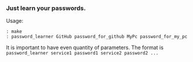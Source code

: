 ### Just learn your passwords.
Usage:
```console
: make
: password_learner GitHub password_for_github MyPc password_for_my_pc
```
It is important to have even quantity of parameters. The format is ```password_learner service1 password1 service2 password2 ...```
